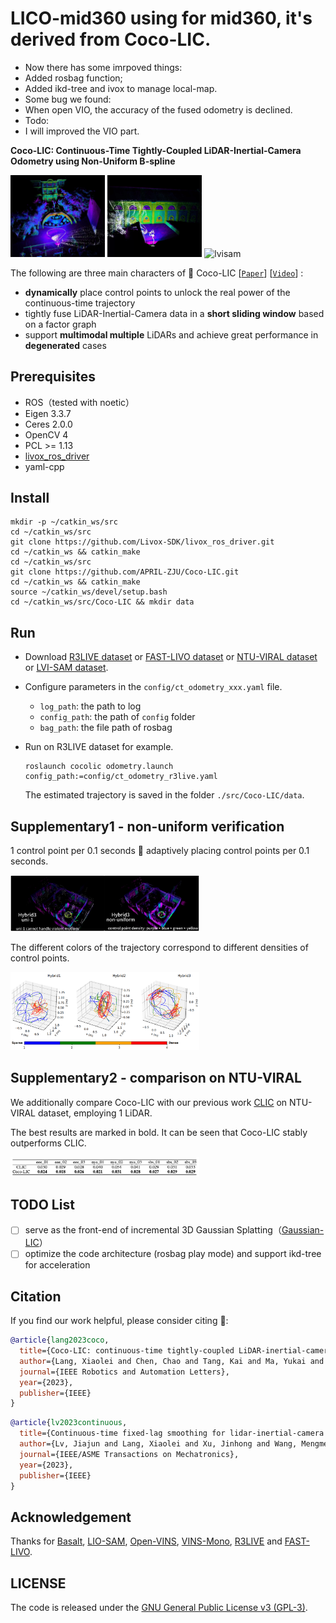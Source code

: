 # LICO-mid360 using for mid360, it's derived from Coco-LIC. 
* Now there has some imrpoved things:
* Added rosbag function; 
* Added ikd-tree and ivox to manage local-map.
* Some bug we found:
* When open VIO, the accuracy of the fused odometry is declined.
* Todo:
* I will improved the VIO part.


**Coco-LIC: Continuous-Time Tightly-Coupled LiDAR-Inertial-Camera Odometry using Non-Uniform B-spline**

<p>
<img src="figure/r3live.gif" width="30%" alt="r3live" />
<img src="figure/fastlivo.gif" width="30%" alt="fastlivo" />
<img src="figure/lvisam.gif" width="30%" alt="lvisam" />
</p>

The following are three main characters of 🥥 Coco-LIC [[`Paper`](https://arxiv.org/pdf/2309.09808)] [[`Video`](https://www.youtube.com/watch?v=M-vlxK4DWno)] :

+ **dynamically** place control points to unlock the real power of the continuous-time trajectory
+ tightly fuse LiDAR-Inertial-Camera data in a **short sliding window** based on a factor graph
+ support **multimodal multiple** LiDARs and achieve great performance in **degenerated** cases 

## Prerequisites

+ ROS（tested with noetic）
+ Eigen 3.3.7
+ Ceres 2.0.0
+ OpenCV 4
+ PCL >= 1.13
+ [livox_ros_driver](https://github.com/Livox-SDK/livox_ros_driver)
+ yaml-cpp

## Install

```shell
mkdir -p ~/catkin_ws/src
cd ~/catkin_ws/src
git clone https://github.com/Livox-SDK/livox_ros_driver.git
cd ~/catkin_ws && catkin_make
cd ~/catkin_ws/src
git clone https://github.com/APRIL-ZJU/Coco-LIC.git
cd ~/catkin_ws && catkin_make
source ~/catkin_ws/devel/setup.bash
cd ~/catkin_ws/src/Coco-LIC && mkdir data
```

## Run

+ Download [R3LIVE dataset](https://github.com/ziv-lin/r3live_dataset) or [FAST-LIVO dataset](https://connecthkuhk-my.sharepoint.com/personal/zhengcr_connect_hku_hk/_layouts/15/onedrive.aspx?id=%2Fpersonal%2Fzhengcr%5Fconnect%5Fhku%5Fhk%2FDocuments%2FFAST%2DLIVO%2DDatasets&ga=1) or [NTU-VIRAL dataset](https://ntu-aris.github.io/ntu_viral_dataset/) or [LVI-SAM dataset](https://drive.google.com/drive/folders/1q2NZnsgNmezFemoxhHnrDnp1JV_bqrgV).

+ Configure parameters in the `config/ct_odometry_xxx.yaml` file.

  - `log_path`: the path to log
  - `config_path`: the path of `config` folder 
  - `bag_path`: the file path of rosbag  

+ Run on R3LIVE dataset for example.

  ```shell
  roslaunch cocolic odometry.launch config_path:=config/ct_odometry_r3live.yaml
  ```

  The estimated trajectory is saved in the folder `./src/Coco-LIC/data`.

## Supplementary1 - non-uniform verification

1 control point per 0.1 seconds 🥊 adaptively placing control points per 0.1 seconds.

<img src="figure/uni-vs-nonuni.png" width="60%" height="60%" /> 

The different colors of the trajectory correspond to different densities of control points.

 <img src="figure/color-traj.png" width="60%" height="60%" />

## Supplementary2 - comparison on NTU-VIRAL

We additionally compare Coco-LIC with our previous work [CLIC](https://github.com/APRIL-ZJU/clic) on NTU-VIRAL dataset, employing 1 LiDAR. 

The best results are marked in bold. It can be seen that Coco-LIC stably outperforms CLIC.

<img src="figure/cocovsclic.png" width="60%" height="60%" /> 

## TODO List

- [ ] serve as the front-end of incremental 3D Gaussian Splatting（[Gaussian-LIC](https://arxiv.org/pdf/2404.06926)）
- [ ] optimize the code architecture (rosbag play mode) and support ikd-tree for acceleration

## Citation

If you find our work helpful, please consider citing 🌟:

```bibtex
@article{lang2023coco,
  title={Coco-LIC: continuous-time tightly-coupled LiDAR-inertial-camera odometry using non-uniform B-spline},
  author={Lang, Xiaolei and Chen, Chao and Tang, Kai and Ma, Yukai and Lv, Jiajun and Liu, Yong and Zuo, Xingxing},
  journal={IEEE Robotics and Automation Letters},
  year={2023},
  publisher={IEEE}
}
```
```bibtex
@article{lv2023continuous,
  title={Continuous-time fixed-lag smoothing for lidar-inertial-camera slam},
  author={Lv, Jiajun and Lang, Xiaolei and Xu, Jinhong and Wang, Mengmeng and Liu, Yong and Zuo, Xingxing},
  journal={IEEE/ASME Transactions on Mechatronics},
  year={2023},
  publisher={IEEE}
}
```

## Acknowledgement

Thanks for [Basalt](https://gitlab.com/VladyslavUsenko/basalt-headers), [LIO-SAM](https://github.com/TixiaoShan/LIO-SAM/tree/a246c960e3fca52b989abf888c8cf1fae25b7c25), [Open-VINS](https://github.com/rpng/open_vins), [VINS-Mono](https://github.com/HKUST-Aerial-Robotics/VINS-Mono), [R3LIVE](https://github.com/hku-mars/r3live) and [FAST-LIVO](https://github.com/hku-mars/FAST-LIVO).

## LICENSE

The code is released under the [GNU General Public License v3 (GPL-3)](https://www.gnu.org/licenses/gpl-3.0.txt).
